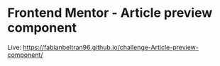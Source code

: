 # Frontend Mentor - Article preview component

Live: https://fabianbeltran96.github.io/challenge-Article-preview-component/
